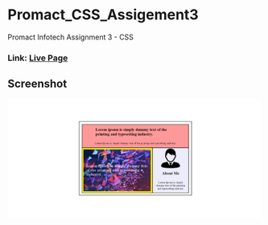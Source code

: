 # Promact_CSS_Assigement3
Promact Infotech Assignment 3 - CSS

###  Link: [Live Page](https://jayminvalaki.me/Promact_CSS_Assigement3/)
## Screenshot

<img src="./Screenshot/CSS_Assigement3.png">
